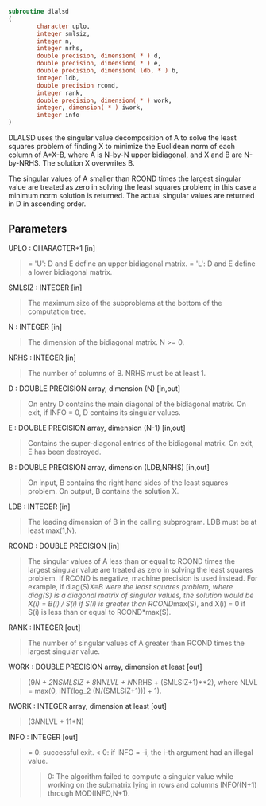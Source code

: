 ```fortran
subroutine dlalsd
(
        character uplo,
        integer smlsiz,
        integer n,
        integer nrhs,
        double precision, dimension( * ) d,
        double precision, dimension( * ) e,
        double precision, dimension( ldb, * ) b,
        integer ldb,
        double precision rcond,
        integer rank,
        double precision, dimension( * ) work,
        integer, dimension( * ) iwork,
        integer info
)
```

DLALSD uses the singular value decomposition of A to solve the least
squares problem of finding X to minimize the Euclidean norm of each
column of A*X-B, where A is N-by-N upper bidiagonal, and X and B
are N-by-NRHS. The solution X overwrites B.

The singular values of A smaller than RCOND times the largest
singular value are treated as zero in solving the least squares
problem; in this case a minimum norm solution is returned.
The actual singular values are returned in D in ascending order.

## Parameters
UPLO : CHARACTER*1 [in]
> = 'U': D and E define an upper bidiagonal matrix.
> = 'L': D and E define a  lower bidiagonal matrix.

SMLSIZ : INTEGER [in]
> The maximum size of the subproblems at the bottom of the
> computation tree.

N : INTEGER [in]
> The dimension of the  bidiagonal matrix.  N >= 0.

NRHS : INTEGER [in]
> The number of columns of B. NRHS must be at least 1.

D : DOUBLE PRECISION array, dimension (N) [in,out]
> On entry D contains the main diagonal of the bidiagonal
> matrix. On exit, if INFO = 0, D contains its singular values.

E : DOUBLE PRECISION array, dimension (N-1) [in,out]
> Contains the super-diagonal entries of the bidiagonal matrix.
> On exit, E has been destroyed.

B : DOUBLE PRECISION array, dimension (LDB,NRHS) [in,out]
> On input, B contains the right hand sides of the least
> squares problem. On output, B contains the solution X.

LDB : INTEGER [in]
> The leading dimension of B in the calling subprogram.
> LDB must be at least max(1,N).

RCOND : DOUBLE PRECISION [in]
> The singular values of A less than or equal to RCOND times
> the largest singular value are treated as zero in solving
> the least squares problem. If RCOND is negative,
> machine precision is used instead.
> For example, if diag(S)*X=B were the least squares problem,
> where diag(S) is a diagonal matrix of singular values, the
> solution would be X(i) = B(i) / S(i) if S(i) is greater than
> RCOND*max(S), and X(i) = 0 if S(i) is less than or equal to
> RCOND*max(S).

RANK : INTEGER [out]
> The number of singular values of A greater than RCOND times
> the largest singular value.

WORK : DOUBLE PRECISION array, dimension at least [out]
> (9*N + 2*N*SMLSIZ + 8*N*NLVL + N*NRHS + (SMLSIZ+1)**2),
> where NLVL = max(0, INT(log_2 (N/(SMLSIZ+1))) + 1).

IWORK : INTEGER array, dimension at least [out]
> (3*N*NLVL + 11*N)

INFO : INTEGER [out]
> = 0:  successful exit.
> < 0:  if INFO = -i, the i-th argument had an illegal value.
> > 0:  The algorithm failed to compute a singular value while
> working on the submatrix lying in rows and columns
> INFO/(N+1) through MOD(INFO,N+1).
